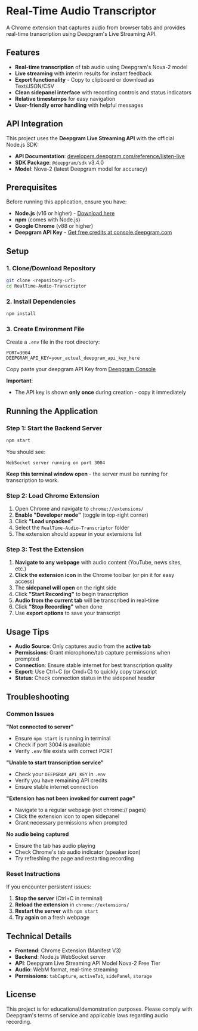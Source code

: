 # Real-Time Audio Transcriptor

A Chrome extension that captures audio from browser tabs and provides real-time transcription using Deepgram's Live Streaming API.

## Features

- **Real-time transcription** of tab audio using Deepgram's Nova-2 model
- **Live streaming** with interim results for instant feedback
- **Export functionality** - Copy to clipboard or download as Text/JSON/CSV
- **Clean sidepanel interface** with recording controls and status indicators
- **Relative timestamps** for easy navigation
- **User-friendly error handling** with helpful messages

## API Integration

This project uses the **Deepgram Live Streaming API** with the official Node.js SDK:
- **API Documentation**: [developers.deepgram.com/reference/listen-live](https://developers.deepgram.com/reference/listen-live)
- **SDK Package**: `@deepgram/sdk` v3.4.0
- **Model**: Nova-2 (latest Deepgram model for accuracy)

## Prerequisites

Before running this application, ensure you have:

- **Node.js** (v16 or higher) - [Download here](https://nodejs.org/)
- **npm** (comes with Node.js)
- **Google Chrome** (v88 or higher)
- **Deepgram API Key** - [Get free credits at console.deepgram.com](https://console.deepgram.com/)

## Setup

### 1. Clone/Download Repository
```bash
git clone <repository-url>
cd RealTime-Audio-Transcriptor
```

### 2. Install Dependencies
```bash
npm install
```

### 3. Create Environment File
Create a `.env` file in the root directory:
```env
PORT=3004
DEEPGRAM_API_KEY=your_actual_deepgram_api_key_here
```
Copy paste your deepgram API Key from [Deepgram Console](https://console.deepgram.com/)

**Important**: 
- The API key is shown **only once** during creation - copy it immediately

## Running the Application

### Step 1: Start the Backend Server
```bash
npm start
```

You should see:
```
WebSocket server running on port 3004
```

**Keep this terminal window open** - the server must be running for transcription to work.

### Step 2: Load Chrome Extension

1. Open Chrome and navigate to `chrome://extensions/`
2. **Enable "Developer mode"** (toggle in top-right corner)
3. Click **"Load unpacked"**
4. Select the `RealTime-Audio-Transcriptor` folder
5. The extension should appear in your extensions list

### Step 3: Test the Extension

1. **Navigate to any webpage** with audio content (YouTube, news sites, etc.)
2. **Click the extension icon** in the Chrome toolbar (or pin it for easy access)
3. The **sidepanel will open** on the right side
4. Click **"Start Recording"** to begin transcription
5. **Audio from the current tab** will be transcribed in real-time
6. Click **"Stop Recording"** when done
7. Use **export options** to save your transcript

## Usage Tips

- **Audio Source**: Only captures audio from the **active tab**
- **Permissions**: Grant microphone/tab capture permissions when prompted
- **Connection**: Ensure stable internet for best transcription quality
- **Export**: Use Ctrl+C (or Cmd+C) to quickly copy transcript
- **Status**: Check connection status in the sidepanel header

## Troubleshooting

### Common Issues

**"Not connected to server"**
- Ensure `npm start` is running in terminal
- Check if port 3004 is available
- Verify `.env` file exists with correct PORT

**"Unable to start transcription service"**
- Check your `DEEPGRAM_API_KEY` in `.env`
- Verify you have remaining API credits
- Ensure stable internet connection

**"Extension has not been invoked for current page"**
- Navigate to a regular webpage (not chrome:// pages)
- Click the extension icon to open sidepanel
- Grant necessary permissions when prompted

**No audio being captured**
- Ensure the tab has audio playing
- Check Chrome's tab audio indicator (speaker icon)
- Try refreshing the page and restarting recording

### Reset Instructions

If you encounter persistent issues:

1. **Stop the server** (Ctrl+C in terminal)
2. **Reload the extension** in `chrome://extensions/`
3. **Restart the server** with `npm start`
4. **Try again** on a fresh webpage


## Technical Details

- **Frontend**: Chrome Extension (Manifest V3)
- **Backend**: Node.js WebSocket server
- **API**: Deepgram Live Streaming API Model Nova-2 Free Tier
- **Audio**: WebM format, real-time streaming
- **Permissions**: `tabCapture`, `activeTab`, `sidePanel`, `storage`

## License

This project is for educational/demonstration purposes. Please comply with Deepgram's terms of service and applicable laws regarding audio recording.
